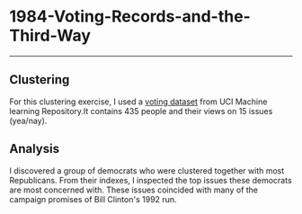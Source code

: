 # 1984-Voting-Records-and-the-Third-Way
----
## Clustering
For this clustering exercise, I used a [voting dataset](https://archive.ics.uci.edu/ml/datasets/congressional+voting+records) from UCI Machine learning Repository.It contains 435 people and their views on 15 issues (yea/nay).
## Analysis
I discovered a group of democrats who were clustered together with most Republicans. From  their indexes, I inspected the top issues these democrats are most concerned with. These issues coincided with many of the campaign promises of Bill Clinton's 1992 run.
